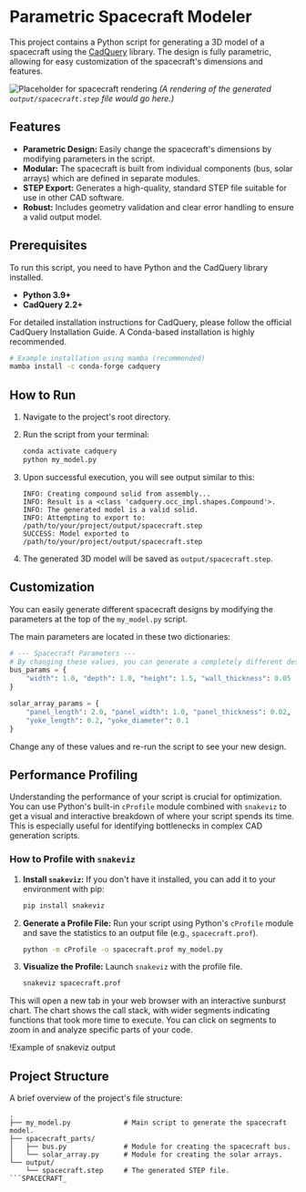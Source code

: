 # Parametric Spacecraft Modeler

This project contains a Python script for generating a 3D model of a spacecraft using the [CadQuery](https://github.com/CadQuery/cadquery) library. The design is fully parametric, allowing for easy customization of the spacecraft's dimensions and features.

![Placeholder for spacecraft rendering](https://via.placeholder.com/600x400.png?text=Render+of+spacecraft.step)
*(A rendering of the generated `output/spacecraft.step` file would go here.)*

## Features

-   **Parametric Design:** Easily change the spacecraft's dimensions by modifying parameters in the script.
-   **Modular:** The spacecraft is built from individual components (bus, solar arrays) which are defined in separate modules.
-   **STEP Export:** Generates a high-quality, standard STEP file suitable for use in other CAD software.
-   **Robust:** Includes geometry validation and clear error handling to ensure a valid output model.

## Prerequisites

To run this script, you need to have Python and the CadQuery library installed.

-   **Python 3.9+**
-   **CadQuery 2.2+**

For detailed installation instructions for CadQuery, please follow the official CadQuery Installation Guide. A Conda-based installation is highly recommended.

```bash
# Example installation using mamba (recommended)
mamba install -c conda-forge cadquery
```

## How to Run

1.  Navigate to the project's root directory.
2.  Run the script from your terminal:

    ```bash
    conda activate cadquery
    python my_model.py
    ```

3.  Upon successful execution, you will see output similar to this:

    ```
    INFO: Creating compound solid from assembly...
    INFO: Result is a <class 'cadquery.occ_impl.shapes.Compound'>.
    INFO: The generated model is a valid solid.
    INFO: Attempting to export to: /path/to/your/project/output/spacecraft.step
    SUCCESS: Model exported to /path/to/your/project/output/spacecraft.step
    ```

4.  The generated 3D model will be saved as `output/spacecraft.step`.

## Customization

You can easily generate different spacecraft designs by modifying the parameters at the top of the `my_model.py` script.

The main parameters are located in these two dictionaries:

```python
# --- Spacecraft Parameters ---
# By changing these values, you can generate a completely different design.
bus_params = {
    "width": 1.0, "depth": 1.0, "height": 1.5, "wall_thickness": 0.05
}

solar_array_params = {
    "panel_length": 2.0, "panel_width": 1.0, "panel_thickness": 0.02,
    "yoke_length": 0.2, "yoke_diameter": 0.1
}
```

Change any of these values and re-run the script to see your new design.



## Performance Profiling

Understanding the performance of your script is crucial for optimization. You can use Python's built-in `cProfile` module combined with `snakeviz` to get a visual and interactive breakdown of where your script spends its time. This is especially useful for identifying bottlenecks in complex CAD generation scripts.

### How to Profile with `snakeviz`

1.  **Install `snakeviz`:** If you don't have it installed, you can add it to your environment with pip:

    ```bash
    pip install snakeviz
    ```

2.  **Generate a Profile File:** Run your script using Python's `cProfile` module and save the statistics to an output file (e.g., `spacecraft.prof`).

    ```bash
    python -m cProfile -o spacecraft.prof my_model.py
    ```

3.  **Visualize the Profile:** Launch `snakeviz` with the profile file.

    ```bash
    snakeviz spacecraft.prof
    ```

This will open a new tab in your web browser with an interactive sunburst chart. The chart shows the call stack, with wider segments indicating functions that took more time to execute. You can click on segments to zoom in and analyze specific parts of your code.

!Example of snakeviz output



## Project Structure

A brief overview of the project's file structure:

```
.
├── my_model.py             # Main script to generate the spacecraft model.
├── spacecraft_parts/
│   ├── bus.py              # Module for creating the spacecraft bus.
│   └── solar_array.py      # Module for creating the solar arrays.
└── output/
    └── spacecraft.step     # The generated STEP file.
```SPACECRAFT_

